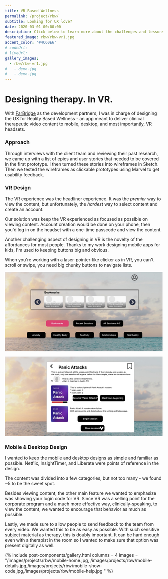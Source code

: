 ```yaml
---
title: VR-Based Wellness
permalink: /project/rbw/
subtitle: Looking for UX love?
date: 2020-03-01 00:00:00
description: Click below to learn more about the challenges and lessons of designing UX in VR. Stick around to see how I helped an Austin startup get their VR-therapy product into the hands and onto the faces of frontline workers during COVID-19.
featured_image: rbw/rbw-vr1.jpg
accent_color: '#4C60E6'
# codeUrl: 
# liveUrl: 
gallery_images:
  - rbw/rbw-vr1.jpg
#   - demo.jpg
#   - demo.jpg
---
```

# Designing therapy. In VR.

With [FarBridge](https://farbridge.com/) as the development partners, I was in charge of designing the UX for Reality Based Wellness - an app meant to deliver clinical therapeutic video content to mobile, desktop, and most importantly, VR headsets.

### Approach

Through interviews with the client team and reviewing their past research, we came up with a list of epics and user stories that needed to be covered in the first prototype. I then turned these stories into wireframes in Sketch. Then we tested the wireframes as clickable prototypes using Marvel to get usability feedback.

### VR Design

The VR experience was the headliner experience. It was the *premier* way to view the content, but unfortunately, the *hardest* way to select content and create an account.

Our solution was keep the VR experienced as focused as possible on viewing content. Account creation would be done on your phone, then you'd log in on the headset with a one-time passcode and view the content.

Another challenging aspect of designing in VR is the novelty of the affordances for most people. Thanks to my work designing mobile apps for kids, I'm used to keeping buttons big and obvious. 

When you're working with a laser-pointer-like clicker as in VR, you can't scroll or swipe, you need big chunky buttons to navigate lists.

![](/images/projects/rbw/rbw-vr1.jpg)

![](/images/projects/rbw/rbw-vr-details.jpg)

### Mobile & Desktop Design

I wanted to keep the mobile and desktop designs as simple and familiar as possible. Netflix, InsightTimer, and Liberate were points of reference in the design. 

The content was divided into a few categories, but not too many - we found ~5 to be the sweet spot.

Besides viewing content, the other main feature we wanted to emphasize was showing your login code for VR. Since VR was a selling point for the corporate program and a much more effective way, clinically-speaking, to view the content, we wanted to encourage that behavior as much as possible.

Lastly, we made sure to allow people to send feedback to the team from every video. We wanted this to be as easy as possible. With such sensitive subject material as therapy, this is doubly important. It can be hard enough even with a therapist in the room so I wanted to make sure that option was present digitally as well.


{% include post-components/gallery.html
	columns = 4
	images = "/images/projects/rbw/mobile-home.jpg, /images/projects/rbw/mobile-details.jpg,/images/projects/rbw/mobile-show-code.jpg,/images/projects/rbw/mobile-help.jpg
	"
%}

<!-- {% include post-components/gallery.html
	columns = 2
	full_width = true
	images = "/images/demo.jpg,/images/demo.jpg,/images/demo.jpg,/images/demo.jpg,
	"
%} -->